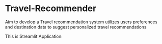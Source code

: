 # Travel-Recommender
Aim to develop a  Travel recommendation system utilizes users preferences and destination data to suggest personalized travel recommendations

This is Streamlit Application<br>

